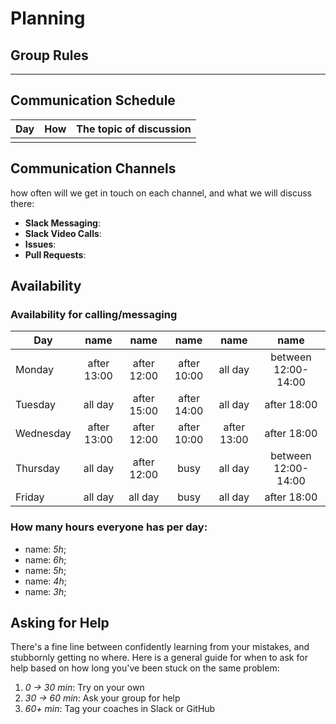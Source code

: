 # Planning

## Group Rules

---

## Communication Schedule

| Day | How | The topic of discussion |
| --- | :-: | ----------------------- |
|     |     |                         |

## Communication Channels

how often will we get in touch on each channel, and what we will discuss there:

- **Slack Messaging**:
- **Slack Video Calls**:
- **Issues**:
- **Pull Requests**:

## Availability

### Availability for calling/messaging

| Day       |    name     |    name     |    name     |    name     |        name         |
| --------- | :---------: | :---------: | :---------: | :---------: | :-----------------: |
| Monday    | after 13:00 | after 12:00 | after 10:00 |   all day   | between 12:00-14:00 |
| Tuesday   |   all day   | after 15:00 | after 14:00 |   all day   |     after 18:00     |
| Wednesday | after 13:00 | after 12:00 | after 10:00 | after 13:00 |     after 18:00     |
| Thursday  |   all day   | after 12:00 |    busy     |   all day   | between 12:00-14:00 |
| Friday    |   all day   |   all day   |    busy     |   all day   |     after 18:00     |

### How many hours everyone has per day:

- name: _5h_;
- name: _6h_;
- name: _5h_;
- name: _4h_;
- name: _3h_;

## Asking for Help

There's a fine line between confidently learning from your mistakes, and stubbornly getting no where. Here is a general guide for when to ask for help based on how long you've been stuck on the same problem:

1. _0 -> 30 min_: Try on your own
2. _30 -> 60 min_: Ask your group for help
3. _60+ min_: Tag your coaches in Slack or GitHub
